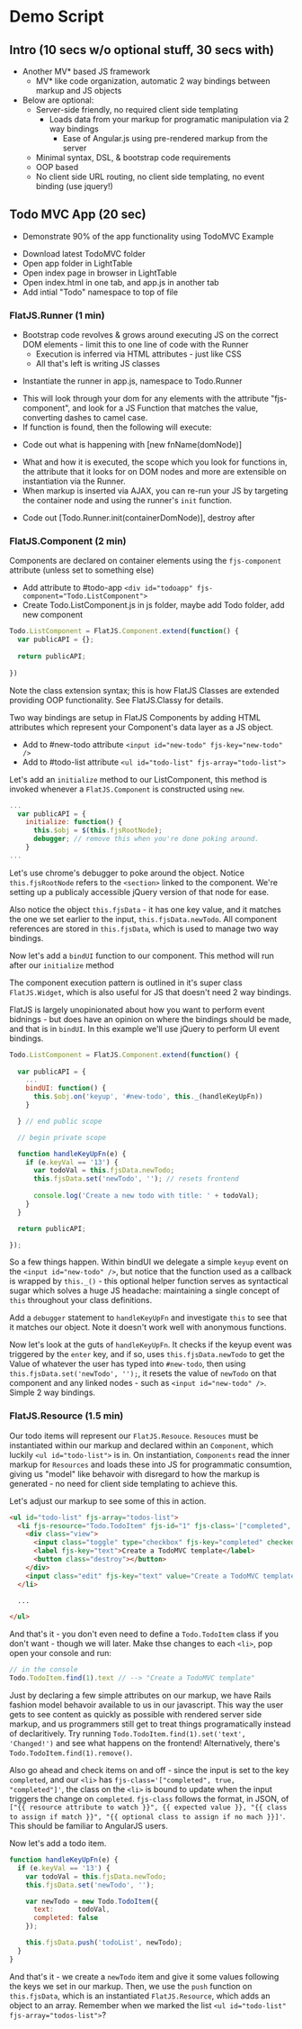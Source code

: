 # Demo Script

## Intro (10 secs w/o optional stuff, 30 secs with)

- Another MV* based JS framework
  - MV* like code organization, automatic 2 way bindings between markup and JS objects
- Below are optional:
  - Server-side friendly, no required client side templating
    - Loads data from your markup for programatic manipulation via 2 way bindings
      - Ease of Angular.js using pre-rendered markup from the server
  - Minimal syntax, DSL, & bootstrap code requirements
  - OOP based
  - No client side URL routing, no client side templating, no event binding (use jquery!)

## Todo MVC App (20 sec)

- Demonstrate 90% of the app functionality using TodoMVC Example

* Download latest TodoMVC folder
* Open app folder in LightTable
* Open index page in browser in LightTable
* Open index.html in one tab, and app.js in another tab
* Add intial "Todo" namespace to top of file

### FlatJS.Runner (1 min)

- Bootstrap code revolves & grows around executing JS on the correct DOM elements - limit this to one line of code with the Runner
  - Execution is inferred via HTML attributes - just like CSS
  - All that's left is writing JS classes

* Instantiate the runner in app.js, namespace to Todo.Runner

- This will look through your dom for any elements with the attribute "fjs-component", and look for a JS Function that matches the value, converting dashes to camel case.
- If  function is found, then the following will execute:

* Code out what is happening with [new fnName(domNode)]

- What and how it is executed, the scope which you look for functions in, the attribute that it looks for on DOM nodes and more are extensible on instantiation via the Runner.
- When markup is inserted via AJAX, you can re-run your JS by targeting the container node and using the runner's `init` function.

* Code out [Todo.Runner.init(containerDomNode)], destroy after

### FlatJS.Component (2 min)

Components are declared on container elements using the `fjs-component` attribute (unless set to something else)

* Add attribute to #todo-app `<div id="todoapp" fjs-component="Todo.ListComponent">`
* Create Todo.ListComponent.js in js folder, maybe add Todo folder, add new component 
```javascript
Todo.ListComponent = FlatJS.Component.extend(function() { 
  var publicAPI = {}; 
  
  return publicAPI; 
  
})
```

Note the class extension syntax; this is how FlatJS Classes are extended providing OOP functionality. See FlatJS.Classy for details.

Two way bindings are setup in FlatJS Components by adding HTML attributes which represent your Component's data layer as a JS object.

* Add to #new-todo attribute `<input id="new-todo" fjs-key="new-todo" />`
* Add to #todo-list attribute `<ul id="todo-list" fjs-array="todo-list">`

Let's add an `initialize` method to our ListComponent, this method is invoked whenever a `FlatJS.Component` is constructed using `new`. 
```javascript
...
  var publicAPI = {
    initialize: function() { 
      this.$obj = $(this.fjsRootNode);
      debugger; // remove this when you're done poking around.
    }
...
```

Let's use chrome's debugger to poke around the object. Notice `this.fjsRootNode` refers to the `<section>` linked to the component. We're setting up a publicaly accessible jQuery version of that node for ease.

Also notice the object `this.fjsData` - it has one key value, and it matches the one we set earlier to the input, `this.fjsData.newTodo`. All component references are stored in `this.fjsData`, which is used to manage two way bindings.

Now let's add a `bindUI` function to our component. This method will run after our `initialize` method

The component execution pattern is outlined in it's super class `FlatJS.Widget`, which is also useful for JS that doesn't need 2 way bindings.

FlatJS is largely unopinionated about how you want to perform event bidnings - but does have an opinion on where the bindings should be made, and that is in `bindUI`. In this example we'll use jQuery to perform UI event bindings.
```javascript
Todo.ListComponent = FlatJS.Component.extend(function() { 
  
  var publicAPI = {
    ...
    bindUI: function() {
      this.$obj.on('keyup', '#new-todo', this._(handleKeyUpFn))
    }

  } // end public scope

  // begin private scope

  function handleKeyUpFn(e) {
    if (e.keyVal == '13') {
      var todoVal = this.fjsData.newTodo;
      this.fjsData.set('newTodo', ''); // resets frontend
      
      console.log('Create a new todo with title: ' + todoVal);
    }
  }

  return publicAPI;

});
```

So a few things happen. Within bindUI we delegate a simple `keyup` event on the `<input id="new-todo" />`, but notice that the function used as a callback is wrapped by `this._()` - this optional helper function serves as syntactical sugar which solves a huge JS headache: maintaining a single concept of `this` throughout your class definitions.

Add a `debugger` statement to `handleKeyUpFn` and investigate `this` to see that it matches our object. Note it doesn't work well with anonymous functions.

Now let's look at the guts of `handleKeyUpFn`. It checks if the keyup event was triggered by the `enter` key, and if so, uses `this.fjsData.newTodo` to get the Value of whatever the user has typed into `#new-todo`, then using `this.fjsData.set('newTodo', '');`, it resets the value of `newTodo` on that component and any linked nodes - such as `<input id="new-todo" />`. Simple 2 way bindings.

### FlatJS.Resource (1.5 min)

Our todo items will represent our `FlatJS.Resouce`. `Resouces` must be instantiated within our markup and declared within an `Component`, which luckily `<ul id="todo-list">` is in. On instantiation, `Components` read the inner markup for `Resources` and loads these into JS for programmatic consumtion, giving us "model" like behavoir with disregard to how the markup is generated - no need for client side templating to achieve this.

Let's adjust our markup to see some of this in action.

```html
<ul id="todo-list" fjs-array="todos-list">
  <li fjs-resource="Todo.TodoItem" fjs-id="1" fjs-class='["completed", true, "completed"]' class="completed">
    <div class="view">
      <input class="toggle" type="checkbox" fjs-key="completed" checked>
      <label fjs-key="text">Create a TodoMVC template</label>
      <button class="destroy"></button>
    </div>
    <input class="edit" fjs-key="text" value="Create a TodoMVC template">
  </li>

  ...

</ul>
```

And that's it - you don't even need to define a `Todo.TodoItem` class if you don't want - though we will later. Make thse changes to each `<li>`, pop open your console and run:

```javascript
// in the console
Todo.TodoItem.find(1).text // --> "Create a TodoMVC template"
```

Just by declaring a few simple attributes on our markup, we have Rails fashion model behavoir available to us in our javascript. This way the user gets to see content as quickly as possible with rendered server side markup, and us programmers still get to treat things programatically instead of declaritively. Try running `Todo.TodoItem.find(1).set('text', 'Changed!')` and see what happens on the frontend! Alternatively, there's `Todo.TodoItem.find(1).remove()`.

Also go ahead and check items on and off - since the input is set to the key `completed`, and our `<li>` has `fjs-class='["completed", true, "completed"]'`, the class on the `<li>` is bound to update when the input triggers the change on `completed`. `fjs-class` follows the format, in JSON, of `["{{ resource attribute to watch }}", {{ expected value }}, "{{ class to assign if match }}", "{{ optional class to assign if no mach }}]'`. This should be familiar to AngularJS users.

Now let's add a todo item.

```javascript
function handleKeyUpFn(e) {
  if (e.keyVal == '13') {
    var todoVal = this.fjsData.newTodo;
    this.fjsData.set('newTodo', '');

    var newTodo = new Todo.TodoItem({
      text:      todoVal,
      completed: false
    });

    this.fjsData.push('todoList', newTodo);
  }
}
```

And that's it - we create a `newTodo` item and give it some values following the keys we set in our markup. Then, we use the `push` function on `this.fjsData`, which is an instantiated `FlatJS.Resource`, which adds an object to an array. Remember when we marked the list `<ul id="todo-list" fjs-array="todos-list">`?






